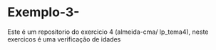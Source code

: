 # Exemplo-3-
Este é um repositorio do exercicio 4 (almeida-cma/ lp_tema4), neste exercicos é uma verificação de idades
